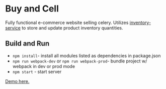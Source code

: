 # Buy and Cell
Fully functional e-commerce website selling celery. Utilizes [inventory-service](https://github.com/LexBedwell/inventory-service) to store and update product inventory quantities.

## Build and Run
- `npm install`- install all modules listed as dependencies in package.json
- `npm run webpack-dev` or `npm run webpack-prod`- bundle project w/ webpack in dev or prod mode
- `npm start` - start server


[Demo here.](https://celery-store.herokuapp.com)

